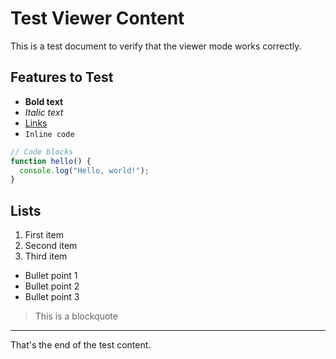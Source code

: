 # Test Viewer Content

This is a test document to verify that the viewer mode works correctly.

## Features to Test

- **Bold text**
- *Italic text*
- [Links](https://example.com)
- `Inline code`

```javascript
// Code blocks
function hello() {
  console.log("Hello, world!");
}
```

## Lists

1. First item
2. Second item
3. Third item

- Bullet point 1
- Bullet point 2
- Bullet point 3

> This is a blockquote

---

That's the end of the test content.